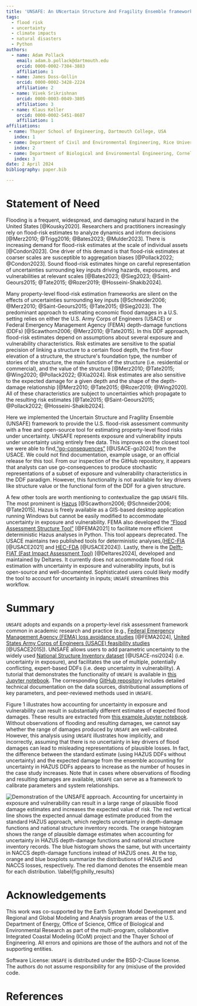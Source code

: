 ```yaml
---
title: 'UNSAFE: An UNcertain Structure And Fragility Ensemble framework for property-level flood risk estimation'
tags:
  - flood risk
  - uncertainty
  - climate impacts
  - natural disasters
  - Python
authors:
  - name: Adam Pollack
    email: adam.b.pollack@dartmouth.edu
    orcid: 0000-0002-7304-3883
    affiliation: 1
  - name: James Doss-Gollin
    orcid: 0000-0002-3428-2224
    affiliation: 2
  - name: Vivek Srikrishnan
    orcid: 0000-0003-0049-3805
    affiliation: 3
  - name: Klaus Keller
    orcid: 0000-0002-5451-8687
    affiliation: 1
affiliations:
 - name: Thayer School of Engineering, Dartmouth College, USA
   index: 1
 - name: Department of Civil and Environmental Engineering, Rice University, USA
   index: 2
 - name: Department of Biological and Environmental Engineering, Cornell University, USA
   index: 3
date: 2 April 2024
bibliography: paper.bib

---
```

# Statement of Need
Flooding is a frequent, widespread, and damaging natural hazard in the United States [@Kousky2020]. Researchers and practitioners increasingly rely on flood-risk estimates to analyze dynamics and inform decisions [@Merz2010; @Trigg2016; @Bates2023; @Mulder2023]. There is increasing demand for flood-risk estimates at the scale of individual assets [@Condon2023]. One driver of this demand is that flood-risk estimates at coarser scales are susceptible to aggregation biases [@Pollack2022; @Condon2023]. Sound flood-risk estimates hinge on careful representation of uncertainties surrounding key inputs driving hazards, exposures, and vulnerabilities at relevant scales [@Bates2023; @Sieg2023; @Saint-Geours2015; @Tate2015; @Rozer2019; @Hosseini-Shakib2024].

Many property-level flood-risk estimation frameworks are silent on the effects of uncertainties  surrounding key inputs [@Schneider2006; @Merz2010; @Saint-Geours2015; @Tate2015; @Sieg2023]. The predominant approach  to estimating economic flood damages in a U.S. setting relies on either the U.S. Army Corps of Engineers (USACE) or Federal Emergency Management Agency (FEMA) depth-damage functions (DDFs) [@Scawthorn2006; @Merz2010; @Tate2015]. In this DDF approach, flood-risk estimates depend on assumptions about several exposure and vulnerability characteristics. Risk estimates are sensitive to the spatial precision of linking a structure to a certain flood depth, the first-floor elevation of a structure, the structure's foundation type, the number of stories of the structure, the main function of the structure (i.e. residential or commercial), and the value of the structure [@Merz2010; @Tate2015; @Wing2020; @Pollack2022; @Xia2024]. Risk estimates are also sensitive to the expected damage for a given depth and the shape of the depth-damage relationship [@Merz2010; @Tate2015; @Rozer2019; @Wing2020]. All of these characteristics are subject to uncertainties which propagate to the resulting risk estimates [@Tate2015; @Saint-Geours2015; @Pollack2022; @Hosseini-Shakib2024].

Here we implemented the Uncertain Structure and Fragility Ensemble (UNSAFE) framework to provide the U.S. flood-risk assessment community with a free and open-source tool for estimating property-level flood risks under uncertainty. UNSAFE represents exposure and vulnerability inputs under uncertainty using entirely free data. This improves on the closest tool we were able to find,[“go-consequences”](https://github.com/USACE/go-consequences) [@USACE-go2024] from the USACE. We could not find documentation, example usage, or an official release for this tool. From our inspection of the GitHub repository, it appears that analysts can use go-consequences to produce stochastic representations of a subset of exposure and vulnerability characteristics in the DDF paradigm. However, this functionality is not available for key drivers like structure value or the functional form of the DDF for a given structure.  

A few other tools are worth mentioning to contextualize the gap `UNSAFE` fills. The most prominent is [Hazus](https://www.fema.gov/flood-maps/products-tools/hazus) [@Scawthorn2006; @Schneider2006; @Tate2015]. Hazus is freely available as a GIS-based desktop application running Windows but cannot be easily modified to accommodate uncertainty in exposure and vulnerability. FEMA also developed the [“Flood Assessment Structure Tool”](https://github.com/nhrap-hazus/FAST?tab=readme-ov-file) [@FEMA2021] to facilitate more efficient deterministic Hazus analyses in Python. This tool appears deprecated. The USACE maintains two published tools for deterministic analyses,([HEC-FIA](https://www.hec.usace.army.mil/confluence/fiadocs/fiaum/latest) [@USACE2021] and [HEC-FDA](https://www.hec.usace.army.mil/software/hec-fda/documentation/CPD-72_V1.4.1.pdf) [@USACE2024]). Lastly, there is the [Delft-FIAT (Fast Impact Assessment Tool)](https://deltares.github.io/Delft-FIAT/stable/) [@Deltares2024], developed and maintained by Deltares. It currently does not accommodate flood risk estimation with uncertainty in exposure and vulnerability inputs, but is open-source and well-documented. Sophisticated users could likely modify the tool to account for uncertainty in inputs; `UNSAFE` streamlines this workflow.

# Summary
`UNSAFE` adopts and expands on a property-level risk assessment framework common in academic research and practice (e.g., [Federal Emergency Management Agency (FEMA) loss avoidance studies](https://www.fema.gov/grants/mitigation/loss-avoidance-studies) [@FEMA2024], [United States Army Corps of Engineers (USACE) feasibility studies](https://www.nad.usace.army.mil/Portals/40/docs/NACCS/10A_PhysicalDepthDmgFxSummary_26Jan2015.pdf) [@USACE2015]). UNSAFE allows users to add parametric uncertainty to the widely used [National Structure Inventory dataset](https://www.hec.usace.army.mil/confluence/nsi/technicalreferences/2019/technical-documentation) [@USACE-nsi2024] (i.e. uncertainty in exposure), and facilitates the use of multiple, potentially conflicting, expert-based DDFs (i.e. deep uncertainty in vulnerability). A tutorial that demonstrates the functionality of `UNSAFE` is available in [this Jupyter notebook](https://github.com/abpoll/unsafe/blob/main/examples/phil_frd_partial/notebooks/partial_data_example.ipynb). The corresponding [GitHub repository](https://github.com/abpoll/unsafe) includes detailed technical documentation on the data sources, distributional assumptions of key parameters, and peer-reviewed methods used in `UNSAFE`.

Figure 1 illustrates how accounting for uncertainty in exposure and vulnerability can result in substantially different estimates of expected flood damages. These results are extracted from [this example Jupyter notebook](https://html-preview.github.io/?url=https://github.com/abpoll/unsafe/blob/main/examples/philadelphia_frd/notebooks/full_data_example.html). Without observations of flooding and resulting damages, we cannot say whether the range of damages produced by `UNSAFE` are well-calibrated. However, this analysis using `UNSAFE` illustrates how implicitly, and incorrectly, assuming that there is no uncertainty in key drivers of flood damages can lead to misleading representations of plausible losses. In fact, the difference between the standard estimate (using HAZUS DDFs without uncertainty) and the expected damage from the ensemble accounting for uncertainty in HAZUS DDFs appears to increase as the number of houses in the case study increases. Note that in cases where observations of flooding and resulting damages are available, `UNSAFE` can serve as a framework to calibrate parameters and system relationships.


![**Demonstration of the UNSAFE approach.** Accounting for uncertainty in exposure and vulnerability can result in a large range of plausible flood damage estimates and increases the expected value of risk. The red vertical line shows the expected annual damage estimate produced from the standard HAZUS approach, which neglects uncertainty in depth-damage functions and national structure inventory records. The orange histogram shows the range of plausible damage estimates when accounting for uncertainty in HAZUS depth-damage functions and national structure inventory records. The blue histogram shows the same, but with uncertainty in NACCS depth-damage functions instead of HAZUS ones. At the top, orange and blue boxplots summarize the distributions of HAZUS and NACCS losses, respectively. The red diamond denotes the ensemble mean for each distribution. \label{fig:philly_results}](philly_results.png)

# Acknowledgements
This work was co-supported by the Earth System Model Development and Regional and Global Modeling and Analysis program areas of the U.S. Department of Energy, Office of Science, Office of Biological and Environmental Research as part of the multi-program, collaborative Integrated Coastal Modeling (ICoM) project and the Thayer School of Engineering. All errors and opinions are those of the authors and not of the supporting entities.

Software License: `UNSAFE` is distributed under the BSD-2-Clause license. The authors do not assume responsibility for any (mis)use of the provided code.

# References
